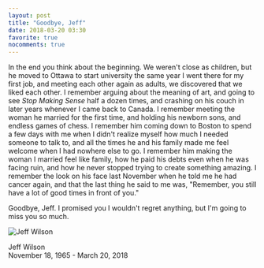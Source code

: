 ```yaml
---
layout: post
title: "Goodbye, Jeff"
date: 2018-03-20 03:30
favorite: true
nocomments: true
---
```


In the end you think about the beginning.
We weren't close as children,
but he moved to Ottawa to start university the same year I went there for my first job,
and meeting each other again as adults,
we discovered that we liked each other.
I remember arguing about the meaning of art,
and going to see *Stop Making Sense* half a dozen times,
and crashing on his couch in later years whenever I came back to Canada.
I remember meeting the woman he married for the first time,
and holding his newborn sons,
and endless games of chess.
I remember him coming down to Boston to spend a few days with me
when I didn't realize myself how much I needed someone to talk to,
and all the times he and his family made me feel welcome when I had nowhere else to go.
I remember him making the woman I married feel like family,
how he paid his debts even when he was facing ruin,
and how he never stopped trying to create something amazing.
I remember the look on his face last November when he told me he had cancer again,
and that the last thing he said to me was,
"Remember, you still have a lot of good times in front of you."

Goodbye, Jeff.
I promised you I wouldn't regret anything,
but I'm going to miss you so much.

<img src="{{site.github.url}}/files/2018/03/jeff.png" alt="Jeff Wilson" />

Jeff Wilson<br/>
November 18, 1965 - March 20, 2018

